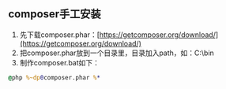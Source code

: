 ## composer手工安装
1. 先下载composer.phar：[https://getcomposer.org/download/](https://getcomposer.org/download/)
2. 把composer.phar放到一个目录里，目录加入path，如：C:\bin
3. 制作composer.bat如下：
```bat
@php %~dp0composer.phar %*
```
